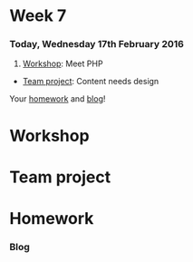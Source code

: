 # Week 7

### Today, Wednesday 17th February 2016

1. [Workshop](#workshop): Meet PHP
* [Team project](#team-project): Content needs design

Your [homework](#homework) and [blog](#blog)!


# Workshop



# Team project



# Homework

### Blog